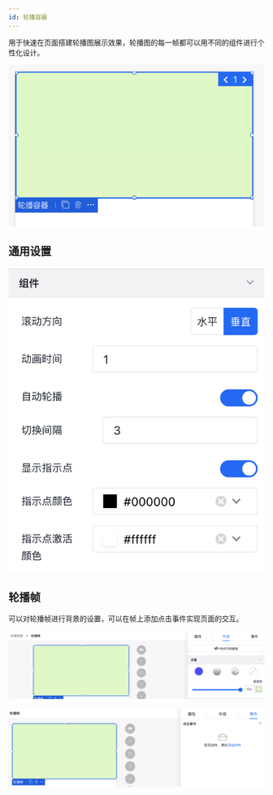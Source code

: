 ```yaml
---
id: 轮播容器
---
```


用于快速在页面搭建轮播图展示效果，轮播图的每一帧都可以用不同的组件进行个性化设计。


![image.png](/img/移动应用/组件/slider-section-1.png)


## 通用设置

![image.png](/img/移动应用/组件/slider-section-2.png)


## 轮播帧

可以对轮播帧进行背景的设置，可以在帧上添加点击事件实现页面的交互。

![image.png](/img/移动应用/组件/slider-section-3.png)


![image.png](/img/移动应用/组件/slider-section-4.png)
